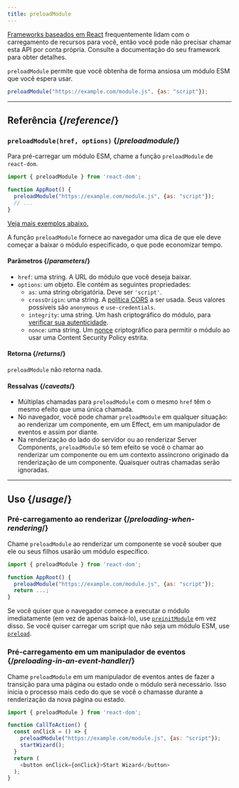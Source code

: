 ```yaml
---
title: preloadModule
---
```


<Note>

[Frameworks baseados em React](/learn/start-a-new-react-project) frequentemente lidam com o carregamento de recursos para você, então você pode não precisar chamar esta API por conta própria. Consulte a documentação do seu framework para obter detalhes.

</Note>

<Intro>

`preloadModule` permite que você obtenha de forma ansiosa um módulo ESM que você espera usar.

```js
preloadModule("https://example.com/module.js", {as: "script"});
```

</Intro>

<InlineToc />

---

## Referência {/*reference*/}

### `preloadModule(href, options)` {/*preloadmodule*/}

Para pré-carregar um módulo ESM, chame a função `preloadModule` de `react-dom`.

```js
import { preloadModule } from 'react-dom';

function AppRoot() {
  preloadModule("https://example.com/module.js", {as: "script"});
  // ...
}
```

[Veja mais exemplos abaixo.](#usage)

A função `preloadModule` fornece ao navegador uma dica de que ele deve começar a baixar o módulo especificado, o que pode economizar tempo.

#### Parâmetros {/*parameters*/}

* `href`: uma string. A URL do módulo que você deseja baixar.
* `options`: um objeto. Ele contém as seguintes propriedades:
  *  `as`: uma string obrigatória. Deve ser `'script'`.
  *  `crossOrigin`: uma string. A [política CORS](https://developer.mozilla.org/pt-BR/docs/Web/HTML/Attributes/crossorigin) a ser usada. Seus valores possíveis são `anonymous` e `use-credentials`.
  *  `integrity`: uma string. Um hash criptográfico do módulo, para [verificar sua autenticidade](https://developer.mozilla.org/pt-BR/docs/Web/Security/Subresource_Integrity).
  *  `nonce`: uma string. Um [nonce](https://developer.mozilla.org/pt-BR/docs/Web/HTML/Global_attributes/nonce) criptográfico para permitir o módulo ao usar uma Content Security Policy estrita.

#### Retorna {/*returns*/}

`preloadModule` não retorna nada.

#### Ressalvas {/*caveats*/}

* Múltiplas chamadas para `preloadModule` com o mesmo `href` têm o mesmo efeito que uma única chamada.
* No navegador, você pode chamar `preloadModule` em qualquer situação: ao renderizar um componente, em um Effect, em um manipulador de eventos e assim por diante.
* Na renderização do lado do servidor ou ao renderizar Server Components, `preloadModule` só tem efeito se você o chamar ao renderizar um componente ou em um contexto assíncrono originado da renderização de um componente. Quaisquer outras chamadas serão ignoradas.

---

## Uso {/*usage*/}

### Pré-carregamento ao renderizar {/*preloading-when-rendering*/}

Chame `preloadModule` ao renderizar um componente se você souber que ele ou seus filhos usarão um módulo específico.

```js
import { preloadModule } from 'react-dom';

function AppRoot() {
  preloadModule("https://example.com/module.js", {as: "script"});
  return ...;
}
```

Se você quiser que o navegador comece a executar o módulo imediatamente (em vez de apenas baixá-lo), use [`preinitModule`](/reference/react-dom/preinitModule) em vez disso. Se você quiser carregar um script que não seja um módulo ESM, use [`preload`](/reference/react-dom/preload).

### Pré-carregamento em um manipulador de eventos {/*preloading-in-an-event-handler*/}

Chame `preloadModule` em um manipulador de eventos antes de fazer a transição para uma página ou estado onde o módulo será necessário. Isso inicia o processo mais cedo do que se você o chamasse durante a renderização da nova página ou estado.

```js
import { preloadModule } from 'react-dom';

function CallToAction() {
  const onClick = () => {
    preloadModule("https://example.com/module.js", {as: "script"});
    startWizard();
  }
  return (
    <button onClick={onClick}>Start Wizard</button>
  );
}
```
